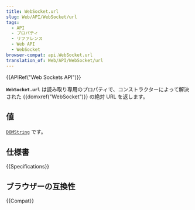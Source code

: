 ```yaml
---
title: WebSocket.url
slug: Web/API/WebSocket/url
tags:
  - API
  - プロパティ
  - リファレンス
  - Web API
  - WebSocket
browser-compat: api.WebSocket.url
translation_of: Web/API/WebSocket/url
---
```

{{APIRef("Web Sockets API")}}

**`WebSocket.url`** は読み取り専用のプロパティで、コンストラクターによって解決された {{domxref("WebSocket")}} の絶対 URL を返します。

## 値

[`DOMString`](/ja/docs/Web/API/DOMString) です。

## 仕様書

{{Specifications}}

## ブラウザーの互換性

{{Compat}}
